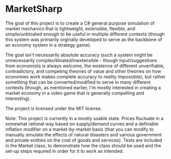 # MarketSharp

The goal of this project is to create a C# general purpose simulation of market mechanics that is lightweight, extensible, flexible, and simple/unbloated enough to be useful in multiple different contexts (though this system was primarily orginally developed to serve as the backbone of an economy system in a strategy game).

The goal isn't necessarily absolute accuracy (such a system might be unnecessarily complex/bloated/inextensible - though input/suggestions from economists is always welcome, the existence of different unverifiable, contradictory, and competing theories of value and other theories on how economies work makes complete accuracy to reality impossible), but rather something that can be converted/modified to serve in many different contexts (though, as mentioned earlier, I'm mostly interested in creating a market economy in a video game that is generally compelling and interesting).

The project is licensed under the MIT license.

Note: This project is currently in a mostly usable state. Prices fluctuate in a somewhat rational way based on supply/demand curves and a definable inflation modifier on a market-by-market basis (that you can modify to manually simulate the effects of natural disasters and various government and private entities on the cost of goods and services). Tests are included in the Market class, to demonstrate how the class should be used and the set-up steps required in order for it to work as intended.
